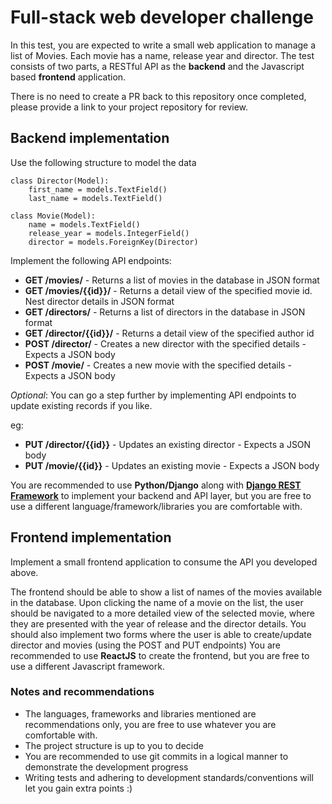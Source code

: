 # Full-stack web developer challenge

In this test, you are expected to write a small web application to manage a list of Movies. Each movie has a name, release year and director. The test consists of two parts, a RESTful API as the **backend** and the Javascript based **frontend** application.

There is no need to create a PR back to this repository once completed, please provide a link to your project repository for review.

## Backend implementation

Use the following structure to model the data

```
class Director(Model):
    first_name = models.TextField()
    last_name = models.TextField()
```

```
class Movie(Model):
    name = models.TextField()
    release_year = models.IntegerField()
    director = models.ForeignKey(Director)
```

Implement the following API endpoints:

* **GET /movies/** - Returns a list of movies in the database in JSON format
* **GET /movies/{{id}}/** - Returns a detail view of the specified movie id. Nest director details in JSON format
* **GET /directors/** - Returns a list of directors in the database in JSON format
* **GET /director/{{id}}/** - Returns a detail view of the specified author id
* **POST /director/** - Creates a new director with the specified details - Expects a JSON body
* **POST /movie/** - Creates a new movie with the specified details - Expects a JSON body

_Optional_: You can go a step further by implementing API endpoints to update existing records if you like.

eg:
* **PUT /director/{{id}}** - Updates an existing director - Expects a JSON body
* **PUT /movie/{{id}}** - Updates an existing movie - Expects a JSON body

You are recommended to use **Python/Django** along with [**Django REST Framework**](http://www.django-rest-framework.org/) to implement your backend and API layer, but you are free to use a different language/framework/libraries you are comfortable with.


## Frontend implementation

Implement a small frontend application to consume the API you developed above.

The frontend should be able to show a list of names of the movies available in the database. Upon clicking the name of a movie on the list, the user should be navigated to a more detailed view of the selected movie, where they are presented with the year of release and the director details. You should also implement two forms where the user is able to create/update director and movies (using the POST and PUT endpoints)
You are recommended to use **ReactJS** to create the frontend, but you are free to use a different Javascript framework.

### Notes and recommendations

* The languages, frameworks and libraries mentioned are recommendations only, you are free to use whatever you are comfortable with.
* The project structure is up to you to decide
* You are recommended to use git commits in a logical manner to demonstrate the development progress
* Writing tests and adhering to development standards/conventions will let you gain extra points :)

